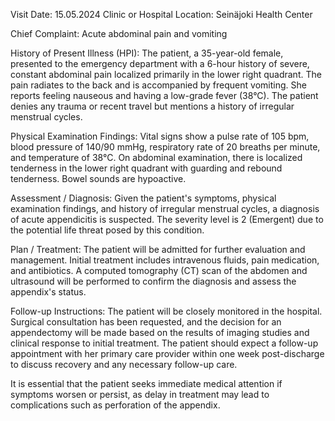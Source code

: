  Visit Date: 15.05.2024
Clinic or Hospital Location: Seinäjoki Health Center

Chief Complaint: Acute abdominal pain and vomiting

History of Present Illness (HPI): The patient, a 35-year-old female, presented to the emergency department with a 6-hour history of severe, constant abdominal pain localized primarily in the lower right quadrant. The pain radiates to the back and is accompanied by frequent vomiting. She reports feeling nauseous and having a low-grade fever (38°C). The patient denies any trauma or recent travel but mentions a history of irregular menstrual cycles.

Physical Examination Findings: Vital signs show a pulse rate of 105 bpm, blood pressure of 140/90 mmHg, respiratory rate of 20 breaths per minute, and temperature of 38°C. On abdominal examination, there is localized tenderness in the lower right quadrant with guarding and rebound tenderness. Bowel sounds are hypoactive.

Assessment / Diagnosis: Given the patient's symptoms, physical examination findings, and history of irregular menstrual cycles, a diagnosis of acute appendicitis is suspected. The severity level is 2 (Emergent) due to the potential life threat posed by this condition.

Plan / Treatment: The patient will be admitted for further evaluation and management. Initial treatment includes intravenous fluids, pain medication, and antibiotics. A computed tomography (CT) scan of the abdomen and ultrasound will be performed to confirm the diagnosis and assess the appendix's status.

Follow-up Instructions: The patient will be closely monitored in the hospital. Surgical consultation has been requested, and the decision for an appendectomy will be made based on the results of imaging studies and clinical response to initial treatment. The patient should expect a follow-up appointment with her primary care provider within one week post-discharge to discuss recovery and any necessary follow-up care.

It is essential that the patient seeks immediate medical attention if symptoms worsen or persist, as delay in treatment may lead to complications such as perforation of the appendix.
